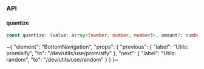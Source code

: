 

### API

#### quantize

```ts
const quantize: (value: Array<[number, number, number]>, amount?: number) => Array<[number, number, number]>;
```


~{
  "element": "BottomNavigation",
  "props": {
    "previous": {
      "label": "Utils: promisify",
      "to": "/dev/utils/use/promisify"
    },
    "next": {
      "label": "Utils: random",
      "to": "/dev/utils/use/random"
    }
  }
}~